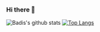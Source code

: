 ### Hi there 👋
![Badis's github stats](https://github-readme-stats.vercel.app/api?username=meddouribadis&show_icons=true&theme=radical)
[![Top Langs](https://github-readme-stats.vercel.app/api/top-langs/?username=meddouribadis&layout=compact)](https://github.com/anuraghazra/github-readme-stats)

<!--
**meddouribadis/meddouribadis** is a ✨ _special_ ✨ repository because its `README.md` (this file) appears on your GitHub profile.

Here are some ideas to get you started:

- 🔭 I’m currently working on ...
- 🌱 I’m currently learning ...
- 👯 I’m looking to collaborate on ...
- 🤔 I’m looking for help with ...
- 💬 Ask me about ...
- 📫 How to reach me: ...
- 😄 Pronouns: ...
- ⚡ Fun fact: ...
-->
